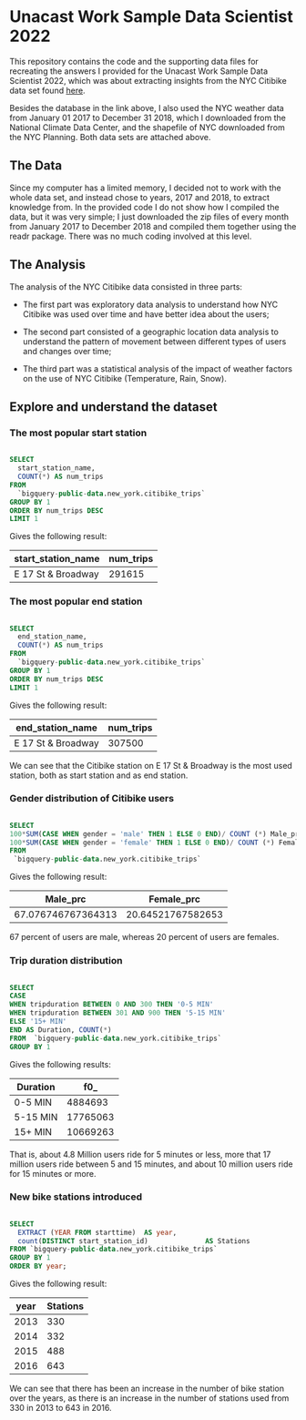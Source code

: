 # Unacast Work Sample Data Scientist 2022

This repository contains the code and the supporting data files for recreating the answers I provided for the Unacast Work Sample Data Scientist 2022, which was about extracting insights from the NYC Citibike data set found [here](https://console.cloud.google.com/marketplace/details/city-of-new-york/nyc-citi-bike?filter=solution-type:dataset&q=citi&id=fcfc44d2-8502-4d73-ac4d-10030a80e48b).

Besides the database in the link above, I also used the NYC weather data from January 01 2017 to December 31 2018, which I downloaded from the National Climate Data Center, and the shapefile of NYC downloaded from the NYC Planning. Both data sets are attached above.

## The Data

Since my computer has a limited memory, I decided not to work with the whole data set, and instead chose to years, 2017 and 2018, to extract knowledge from. In the provided code I do not show how I compiled the data, but it was very simple; I just downloaded the zip files of every month from January 2017 to December 2018 and compiled them together using the readr package. There was no much coding involved at this level.

## The Analysis

The analysis of the NYC Citibike data consisted in three parts:

-   The first part was exploratory data analysis to understand how NYC Citibike was used over time and have better idea about the users;

-   The second part consisted of a geographic location data analysis to understand the pattern of movement between different types of users and changes over time;

-   The third part was a statistical analysis of the impact of weather factors on the use of NYC Citibike (Temperature, Rain, Snow).

## Explore and understand the dataset

### The most popular start station

```sql

SELECT
  start_station_name,
  COUNT(*) AS num_trips
FROM
  `bigquery-public-data.new_york.citibike_trips`
GROUP BY 1
ORDER BY num_trips DESC
LIMIT 1

```
Gives the following result:

| start_station_name | num_trips |
|--------------------|-----------|
| E 17 St & Broadway | 291615    |

### The most popular end station

```sql

SELECT
  end_station_name,
  COUNT(*) AS num_trips
FROM
  `bigquery-public-data.new_york.citibike_trips`
GROUP BY 1
ORDER BY num_trips DESC
LIMIT 1

```
Gives the following result:

| end_station_name   | num_trips |
|--------------------|-----------|
| E 17 St & Broadway | 307500    |

We can see that the Citibike station on E 17 St & Broadway is the most used station, both as start station and as end station.

### Gender distribution of Citibike users

```sql

SELECT 
100*SUM(CASE WHEN gender = 'male' THEN 1 ELSE 0 END)/ COUNT (*) Male_prc,
100*SUM(CASE WHEN gender = 'female' THEN 1 ELSE 0 END)/ COUNT (*) Female_prc,
FROM 
 `bigquery-public-data.new_york.citibike_trips`

```
Gives the following result:

| Male_prc           | Female_prc        |
|--------------------|-------------------|
| 67.076746767364313 | 20.64521767582653 |

67 percent of users are male, whereas 20 percent of users are females.

### Trip duration distribution

```sql

SELECT 
CASE 
WHEN tripduration BETWEEN 0 AND 300 THEN '0-5 MIN'
WHEN tripduration BETWEEN 301 AND 900 THEN '5-15 MIN'
ELSE '15+ MIN'
END AS Duration, COUNT(*)
FROM  `bigquery-public-data.new_york.citibike_trips`
GROUP BY 1
```

Gives the following results:

| Duration | f0_      |
|----------|----------|
| 0-5 MIN  | 4884693  |
| 5-15 MIN | 17765063 |
| 15+ MIN  | 10669263 |

That is, about 4.8 Million users ride for 5 minutes or less, more that 17 million users ride between 5 and 15 minutes, and about 10 million users ride for 15 minutes or more.

### New bike stations introduced

```sql

SELECT
  EXTRACT (YEAR FROM starttime)  AS year,
  count(DISTINCT start_station_id)              AS Stations
FROM `bigquery-public-data.new_york.citibike_trips`
GROUP BY 1
ORDER BY year;
```

Gives the following result:

| year | Stations |
|------|----------|
| 2013 | 330      |
| 2014 | 332      |
| 2015 | 488      |
| 2016 | 643      |

We can see that there has been an increase in the number of bike station over the years, as there is an increase in the number of stations used from 330 in 2013 to 643 in 2016.